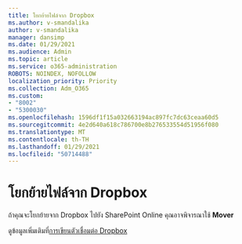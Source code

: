 ```yaml
---
title: โยกย้ายไฟล์จาก Dropbox
ms.author: v-smandalika
author: v-smandalika
manager: dansimp
ms.date: 01/29/2021
ms.audience: Admin
ms.topic: article
ms.service: o365-administration
ROBOTS: NOINDEX, NOFOLLOW
localization_priority: Priority
ms.collection: Adm_O365
ms.custom:
- "8002"
- "5300030"
ms.openlocfilehash: 1596df1f15a032663194ac897fc7dc63ceaa60d5
ms.sourcegitcommit: 4e2d640a618c786700e8b276533554d51956f080
ms.translationtype: MT
ms.contentlocale: th-TH
ms.lasthandoff: 01/29/2021
ms.locfileid: "50714488"
---
```

# <a name="migrate-files-from-dropbox"></a>โยกย้ายไฟล์จาก Dropbox

ถ้าคุณจะโยกย้ายจาก Dropbox ไปยัง SharePoint Online คุณอาจพิจารณาใช้ **Mover**

ดูข้อมูลเพิ่มเติมที่[การเขียนตัวเชื่อมต่อ Dropbox](https://docs.microsoft.com/sharepointmigration/mover-dropbox)

